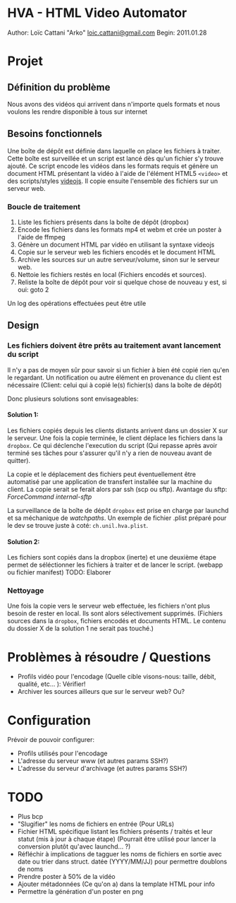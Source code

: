 # HVA - HTML Video Automator

Author: Loïc Cattani "Arko" <loic.cattani@gmail.com>
Begin:  2011.01.28

# Projet

## Définition du problème

Nous avons des vidéos qui arrivent dans n'importe quels formats et nous voulons les rendre disponible à tous sur internet

## Besoins fonctionnels

Une boîte de dépôt est définie dans laquelle on place les fichiers à traiter. Cette boîte est surveillée et un script est lancé dès qu'un fichier s'y trouve ajouté. Ce script encode les vidéos dans les formats requis et génère un document HTML présentant la vidéo à l'aide de l'élément HTML5 `<video>` et des scripts/styles [videojs](http://videojs.com/). Il copie ensuite l'ensemble des fichiers sur un serveur web.

### Boucle de traitement

  1. Liste les fichiers présents dans la boîte de dépôt (dropbox)
  2. Encode les fichiers dans les formats mp4 et webm et crée un poster à l'aide de ffmpeg
  3. Génère un document HTML par vidéo en utilisant la syntaxe videojs
  4. Copie sur le serveur web les fichiers encodés et le document HTML
  5. Archive les sources sur un autre serveur/volume, sinon sur le serveur web.
  6. Nettoie les fichiers restés en local (Fichiers encodés et sources).
  7. Reliste la boîte de dépôt pour voir si quelque chose de nouveau y est, si oui: goto 2

Un log des opérations effectuées peut être utile

## Design

### Les fichiers doivent être prêts au traitement avant lancement du script

Il n'y a pas de moyen sûr pour savoir si un fichier à bien été copié rien qu'en le regardant. Un notification ou autre élément en provenance du client est nécessaire (Client: celui qui à copié le(s) fichier(s) dans la boîte de dépôt)

Donc plusieurs solutions sont envisageables:

#### Solution 1:

Les fichiers copiés depuis les clients distants arrivent dans un dossier X sur le serveur. Une fois la copie terminée, le client déplace les fichiers dans la `dropbox`. Ce qui déclenche l'execution du script (Qui repasse après avoir terminé ses tâches pour s'assurer qu'il n'y a rien de nouveau avant de quitter).

La copie et le déplacement des fichiers peut éventuellement être automatisé par une application de transfert installée sur la machine du client. La copie serait se ferait alors par ssh (scp ou sftp). Avantage du sftp: *ForceCommand internal-sftp*

La surveillance de la boîte de dépôt `dropbox` est prise en charge par launchd et sa méchanique de *watchpaths*. Un exemple de fichier .plist préparé pour le dev se trouve juste à coté: `ch.unil.hva.plist`.

#### Solution 2:

Les fichiers sont copiés dans la dropbox (inerte) et une deuxième étape permet de séléctionner les fichiers à traiter et de lancer le script. (webapp ou fichier manifest) TODO: Elaborer

### Nettoyage

Une fois la copie vers le serveur web effectuée, les fichiers n'ont plus besoin de rester en local. Ils sont alors sélectivement supprimés. (Fichiers sources dans la `dropbox`, fichiers encodés et documents HTML. Le contenu du dossier X de la solution 1 ne serait pas touché.)

# Problèmes à résoudre / Questions

  - Profils vidéo pour l'encodage (Quelle cible visons-nous: taille, débit, qualité, etc... ): Vérifier!
  - Archiver les sources ailleurs que sur le serveur web? Ou?

# Configuration

Prévoir de pouvoir configurer:

  - Profils utilisés pour l'encodage
  - L'adresse du serveur www (et autres params SSH?)
  - L'adresse du serveur d'archivage (et autres params SSH?)

# TODO

  - Plus bcp
  - "Slugifier" les noms de fichiers en entrée (Pour URLs)
  - Fichier HTML spécifique listant les fichiers présents / traités et leur statut (mis à jour à chaque étape) (Pourrait être utilisé pour lancer la conversion plutôt qu'avec launchd... ?)
  - Réfléchir à implications de tagguer les noms de fichiers en sortie avec date ou trier dans struct. datée (YYYY/MM/JJ) pour permettre doublons de noms
  - Prendre poster à 50% de la vidéo
  - Ajouter métadonnées (Ce qu'on a) dans la template HTML pour info
  - Permettre la génération d'un poster en png
  